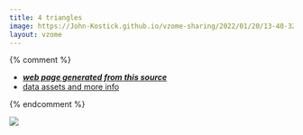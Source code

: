 ```yaml
---
title: 4 triangles
image: https://John-Kostick.github.io/vzome-sharing/2022/01/20/13-40-32-4-triangles/4-triangles.png
layout: vzome
---
```


{% comment %}
 - [***web page generated from this source***][post]
 - [data assets and more info][github]

[post]: <https://John-Kostick.github.io/vzome-sharing/2022/01/20/4-triangles-13-40-32.html>
[github]: <https://github.com/John-Kostick/vzome-sharing/tree/main/2022/01/20/13-40-32-4-triangles/>
{% endcomment %}

<vzome-viewer style="width: 100%; height: 65vh;"
       src="https://John-Kostick.github.io/vzome-sharing/2022/01/20/13-40-32-4-triangles/4-triangles.vZome" >
  <img src="https://John-Kostick.github.io/vzome-sharing/2022/01/20/13-40-32-4-triangles/4-triangles.png" />
</vzome-viewer>